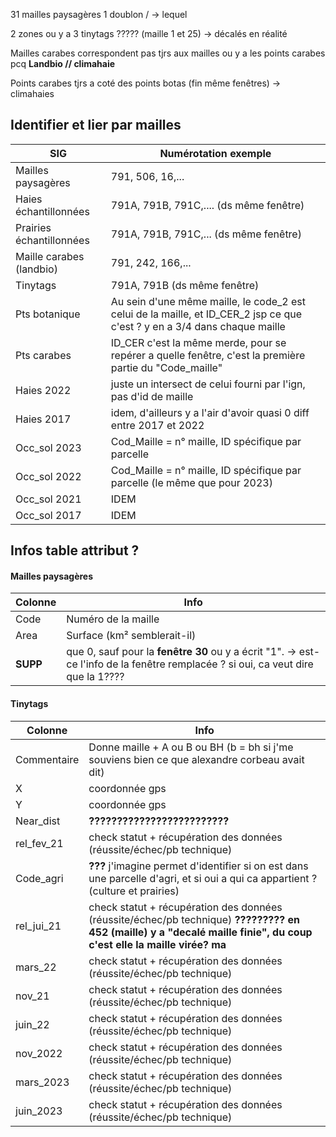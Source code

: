 31 mailles paysagères
1 doublon / → lequel

2 zones ou y a 3 tinytags ????? (maille 1 et 25) → décalés en réalité

Mailles carabes correspondent pas tjrs aux mailles ou y a les points carabes pcq **Landbio // climahaie**


Points carabes tjrs a coté des points botas (fin même fenêtres) → climahaies



## Identifier et lier par mailles 

| SIG                      | Numérotation exemple                                                                                                      |
| ------------------------ | ------------------------------------------------------------------------------------------------------------------------- |
| Mailles paysagères       | 791, 506, 16,...                                                                                                          |
| Haies échantillonnées    | 791A, 791B, 791C,.... (ds même fenêtre)                                                                                   |
| Prairies échantillonnées | 791A, 791B, 791C,... (ds même fenêtre)                                                                                    |
| Maille carabes (landbio) | 791, 242, 166,...                                                                                                         |
| Tinytags                 | 791A, 791B (ds même fenêtre)                                                                                              |
| Pts botanique            | Au sein d'une même maille, le code_2 est celui de la maille, et ID_CER_2 jsp ce que c'est ? y en a 3/4 dans chaque maille |
| Pts carabes              | ID_CER c'est la même merde, pour se repérer a quelle fenêtre, c'est la première partie du "Code_maille"                   |
| Haies 2022               | juste un intersect de celui fourni par l'ign, pas d'id de maille                                                          |
| Haies 2017               | idem, d'ailleurs y a l'air d'avoir quasi 0 diff entre 2017 et 2022                                                        |
| Occ_sol 2023             | Cod_Maille = n° maille, ID spécifique par parcelle                                                                        |
| Occ_sol 2022             | Cod_Maille = n° maille, ID spécifique par parcelle (le même que pour 2023)                                                |
| Occ_sol 2021             | IDEM                                                                                                                      |
| Occ_sol 2017             | IDEM                                                                                                                      |

## Infos table attribut ?

#### Mailles paysagères

| Colonne  | Info                                                                                                                             |
| -------- | -------------------------------------------------------------------------------------------------------------------------------- |
| Code     | Numéro de la maille                                                                                                              |
| Area     | Surface (km² semblerait-il)                                                                                                      |
| **SUPP** | que 0, sauf pour la **fenêtre 30** ou y a écrit "1". → est-ce l'info de la fenêtre remplacée ? si oui, ca veut dire que la 1???? |
#### Tinytags

| Colonne     | Info                                                                                                                                                                  |
| ----------- | --------------------------------------------------------------------------------------------------------------------------------------------------------------------- |
| Commentaire | Donne maille + A ou B ou BH (b = bh si j'me souviens bien ce que alexandre corbeau avait dit)                                                                         |
| X           | coordonnée gps                                                                                                                                                        |
| Y           | coordonnée gps                                                                                                                                                        |
| Near_dist   | **?????????????????????????**                                                                                                                                         |
| rel_fev_21  | check statut + récupération des données (réussite/échec/pb technique)                                                                                                 |
| Code_agri   | **???** j'imagine permet d'identifier si on est dans une parcelle d'agri, et si oui a qui ca appartient ? (culture et prairies)                                       |
| rel_jui_21  | check statut + récupération des données (réussite/échec/pb technique) **????????? en 452 (maille) y a "decalé maille finie", du coup c'est elle la maille virée? ma** |
| mars_22     | check statut + récupération des données (réussite/échec/pb technique)                                                                                                 |
| nov_21      | check statut + récupération des données (réussite/échec/pb technique)                                                                                                 |
| juin_22     | check statut + récupération des données (réussite/échec/pb technique)                                                                                                 |
| nov_2022    | check statut + récupération des données (réussite/échec/pb technique)                                                                                                 |
| mars_2023   | check statut + récupération des données (réussite/échec/pb technique)                                                                                                 |
| juin_2023   | check statut + récupération des données (réussite/échec/pb technique)                                                                                                 |
